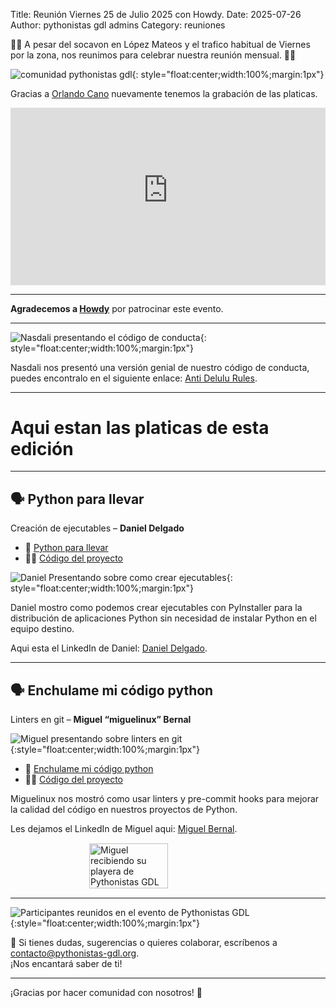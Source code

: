 Title: Reunión Viernes 25 de Julio 2025 con Howdy.
Date: 2025-07-26
Author: pythonistas gdl admins
Category: reuniones


🐍🐍 A pesar del socavon en López Mateos y el trafico habitual de Viernes por la zona, nos reunimos para celebrar nuestra reunión mensual. 🐍🐍 

![comunidad pythonistas gdl]({static}/images/250725/comunidad.jpg){: style="float:center;width:100%;margin:1px"}

Gracias a <a href="https://www.linkedin.com/in/orlandocano/" target="_blank">Orlando Cano</a> nuevamente tenemos la grabación de las platicas.

<div style="position:relative;padding-bottom:56.25%;height:0;overflow:hidden;max-width:100%;">
  <iframe src="https://www.youtube-nocookie.com/embed/wNKuqrU-1CA" title="YouTube video player" frameborder="0" allow="accelerometer; autoplay; clipboard-write; encrypted-media; gyroscope; picture-in-picture; web-share" referrerpolicy="strict-origin-when-cross-origin" allowfullscreen style="position:absolute;top:0;left:0;width:100%;height:100%;"></iframe>
</div>


---

**Agradecemos a <a href="https://www.howdylatam.com" target="_blank">Howdy</a>** por patrocinar este evento.

---

![Nasdali presentando el código de conducta]({static}/images/250725/nasdali_codigo_de_conducta.jpg){: style="float:center;width:100%;margin:1px"}

Nasdali nos presentó una versión genial de nuestro código de conducta, puedes encontralo en el siguiente enlace: <a href="{static}/pdfs/anti_delulu_rules.pdf" target="_blank">Anti Delulu Rules</a>.

---

# Aqui estan las platicas de esta edición

---
## 🗣️ Python para llevar
Creación de ejecutables
– **Daniel Delgado**

- 📄 <a href="{static}/pdfs/250725_Python_para_llevar.pdf" target="_blank">Python para llevar</a>
- 🧑‍💻 <a href="https://github.com/Pythonistas-GDL/portable-tool-demo" target="_blank">Código del proyecto</a>


![Daniel Presentando sobre como crear ejecutables]({static}/images/250725/daniel_python_para_llevar.jpg){: style="float:center;width:100%;margin:1px"}

Daniel mostro como podemos crear ejecutables con PyInstaller para la distribución de aplicaciones Python sin necesidad de instalar Python en el equipo destino.

Aqui esta el LinkedIn de Daniel: <a href="https://www.linkedin.com/in/daniel-delgado-vargas/" target="_blank">Daniel Delgado</a>. 

---

## 🗣️ Enchulame mi código python
Linters en git
– **Miguel “miguelinux” Bernal**

![Miguel presentando sobre linters en git]({static}/images/250725/miguelinux_linters.jpg){:style="float:center;width:100%;margin:1px"}

- 📄 <a href="{static}/pdfs/250725_introduccion-pre-commit-python.pdf" target="_blank">Enchulame mi código python</a>
- 🧑‍💻 <a href="https://github.com/Pythonistas-GDL/250725_miguelinux_kaajal" target="_blank">Código del proyecto</a>

Miguelinux nos mostró como usar linters y pre-commit hooks para mejorar la calidad del código en nuestros proyectos de Python.

Les dejamos el LinkedIn de Miguel aqui: <a href="https://www.linkedin.com/in/miguelinux/" target="_blank">Miguel Bernal</a>.

<div style="display: flex; justify-content: center;">
  <img src="{static}/images/250725/miguelinux_playera.jpg" alt="Miguel recibiendo su playera de Pythonistas GDL" style="width:50%; margin:1px;" />
</div>

---

![Participantes reunidos en el evento de Pythonistas GDL]({static}/images/250725/after.jpg){:style="float:center;width:100%;margin:1px"}

💌 Si tienes dudas, sugerencias o quieres colaborar, escríbenos a [contacto@pythonistas-gdl.org](mailto:contacto@pythonistas-gdl.org).  
¡Nos encantará saber de ti!

---

¡Gracias por hacer comunidad con nosotros! 💛
